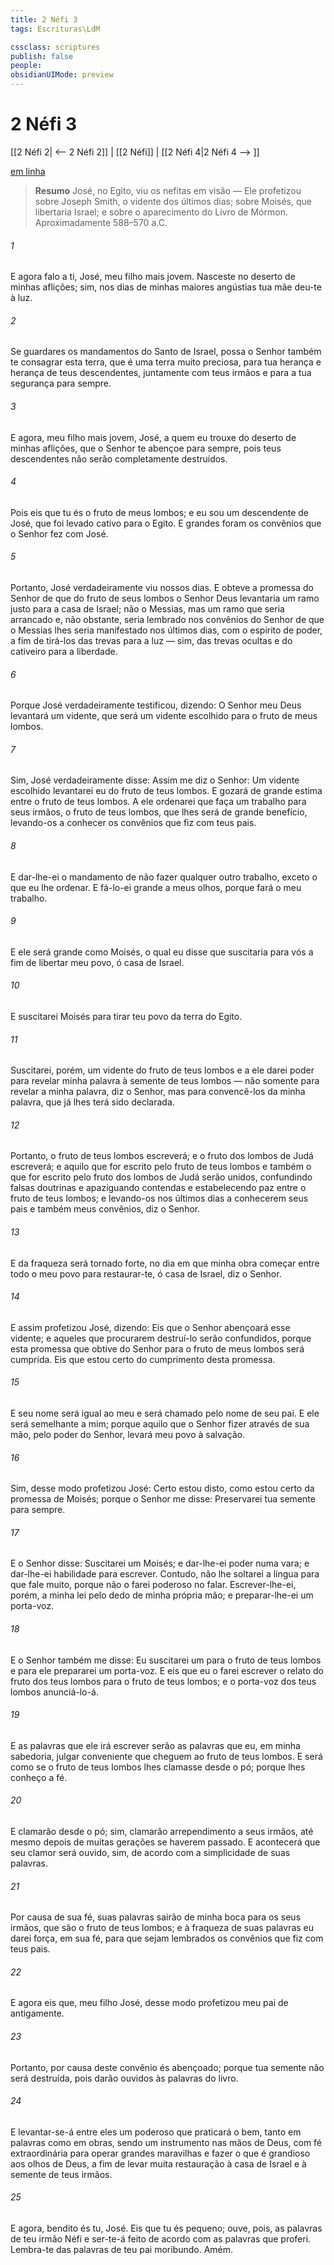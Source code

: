 ```yaml
---
title: 2 Néfi 3
tags: Escrituras\LdM

cssclass: scriptures
publish: false
people:
obsidianUIMode: preview
---
```


# 2 Néfi 3
[[2 Néfi 2| <-- 2 Néfi 2]] | [[2 Néfi]] | [[2 Néfi 4|2 Néfi 4 --> ]]

[em linha](https://churchofjesuschrist.org/study/scriptures/bofm/2-ne/3?lang=por)

> __Resumo__
José, no Egito, viu os nefitas em visão — Ele profetizou sobre Joseph Smith, o vidente dos últimos dias; sobre Moisés, que libertaria Israel; e sobre o aparecimento do Livro de Mórmon. Aproximadamente 588–570 a.C.

###### 1 
E agora falo a ti, José, meu filho mais jovem. Nasceste no deserto de minhas aflições; sim, nos dias de minhas maiores angústias tua mãe deu-te à luz.

###### 2 
Se guardares os mandamentos do Santo de Israel, possa o Senhor também te consagrar esta terra, que é uma terra muito preciosa, para tua herança e herança de teus descendentes, juntamente com teus irmãos e para a tua segurança para sempre.

###### 3 
E agora, meu filho mais jovem, José, a quem eu trouxe do deserto de minhas aflições, que o Senhor te abençoe para sempre, pois teus descendentes não serão completamente destruídos.

###### 4 
Pois eis que tu és o fruto de meus lombos; e eu sou um descendente de José, que foi levado cativo para o Egito. E grandes foram os convênios que o Senhor fez com José.

###### 5 
Portanto, José verdadeiramente viu nossos dias. E obteve a promessa do Senhor de que do fruto de seus lombos o Senhor Deus levantaria um ramo justo para a casa de Israel; não o Messias, mas um ramo que seria arrancado e, não obstante, seria lembrado nos convênios do Senhor de que o Messias lhes seria manifestado nos últimos dias, com o espírito de poder, a fim de tirá-los das trevas para a luz — sim, das trevas ocultas e do cativeiro para a liberdade.

###### 6 
Porque José verdadeiramente testificou, dizendo: O Senhor meu Deus levantará um vidente, que será um vidente escolhido para o fruto de meus lombos.

###### 7 
Sim, José verdadeiramente disse: Assim me diz o Senhor: Um vidente escolhido levantarei eu do fruto de teus lombos. E gozará de grande estima entre o fruto de teus lombos. A ele ordenarei que faça um trabalho para seus irmãos, o fruto de teus lombos, que lhes será de grande benefício, levando-os a conhecer os convênios que fiz com teus pais.

###### 8 
E dar-lhe-ei o mandamento de não fazer qualquer outro trabalho, exceto o que eu lhe ordenar. E fá-lo-ei grande a meus olhos, porque fará o meu trabalho.

###### 9 
E ele será grande como Moisés, o qual eu disse que suscitaria para vós a fim de libertar meu povo, ó casa de Israel.

###### 10 
E suscitarei Moisés para tirar teu povo da terra do Egito.

###### 11 
Suscitarei, porém, um vidente do fruto de teus lombos e a ele darei poder para revelar minha palavra à semente de teus lombos — não somente para revelar a minha palavra, diz o Senhor, mas para convencê-los da minha palavra, que já lhes terá sido declarada.

###### 12 
Portanto, o fruto de teus lombos escreverá; e o fruto dos lombos de Judá escreverá; e aquilo que for escrito pelo fruto de teus lombos e também o que for escrito pelo fruto dos lombos de Judá serão unidos, confundindo falsas doutrinas e apaziguando contendas e estabelecendo paz entre o fruto de teus lombos; e levando-os nos últimos dias a conhecerem seus pais e também meus convênios, diz o Senhor.

###### 13 
E da fraqueza será tornado forte, no dia em que minha obra começar entre todo o meu povo para restaurar-te, ó casa de Israel, diz o Senhor.

###### 14 
E assim profetizou José, dizendo: Eis que o Senhor abençoará esse vidente; e aqueles que procurarem destruí-lo serão confundidos, porque esta promessa que obtive do Senhor para o fruto de meus lombos será cumprida. Eis que estou certo do cumprimento desta promessa.

###### 15 
E seu nome será igual ao meu e será chamado pelo nome de seu pai. E ele será semelhante a mim; porque aquilo que o Senhor fizer através de sua mão, pelo poder do Senhor, levará meu povo à salvação.

###### 16 
Sim, desse modo profetizou José: Certo estou disto, como estou certo da promessa de Moisés; porque o Senhor me disse: Preservarei tua semente para sempre.

###### 17 
E o Senhor disse: Suscitarei um Moisés; e dar-lhe-ei poder numa vara; e dar-lhe-ei habilidade para escrever. Contudo, não lhe soltarei a língua para que fale muito, porque não o farei poderoso no falar. Escrever-lhe-ei, porém, a minha lei pelo dedo de minha própria mão; e preparar-lhe-ei um porta-voz.

###### 18 
E o Senhor também me disse: Eu suscitarei um para o fruto de teus lombos e para ele prepararei um porta-voz. E eis que eu o farei escrever o relato do fruto dos teus lombos para o fruto de teus lombos; e o porta-voz dos teus lombos anunciá-lo-á.

###### 19 
E as palavras que ele irá escrever serão as palavras que eu, em minha sabedoria, julgar conveniente que cheguem ao fruto de teus lombos. E será como se o fruto de teus lombos lhes clamasse desde o pó; porque lhes conheço a fé.

###### 20 
E clamarão desde o pó; sim, clamarão arrependimento a seus irmãos, até mesmo depois de muitas gerações se haverem passado. E acontecerá que seu clamor será ouvido, sim, de acordo com a simplicidade de suas palavras.

###### 21 
Por causa de sua fé, suas palavras sairão de minha boca para os seus irmãos, que são o fruto de teus lombos; e à fraqueza de suas palavras eu darei força, em sua fé, para que sejam lembrados os convênios que fiz com teus pais.

###### 22 
E agora eis que, meu filho José, desse modo profetizou meu pai de antigamente.

###### 23 
Portanto, por causa deste convênio és abençoado; porque tua semente não será destruída, pois darão ouvidos às palavras do livro.

###### 24 
E levantar-se-á entre eles um poderoso que praticará o bem, tanto em palavras como em obras, sendo um instrumento nas mãos de Deus, com fé extraordinária para operar grandes maravilhas e fazer o que é grandioso aos olhos de Deus, a fim de levar muita restauração à casa de Israel e à semente de teus irmãos.

###### 25 
E agora, bendito és tu, José. Eis que tu és pequeno; ouve, pois, as palavras de teu irmão Néfi e ser-te-á feito de acordo com as palavras que proferi. Lembra-te das palavras de teu pai moribundo. Amém.

